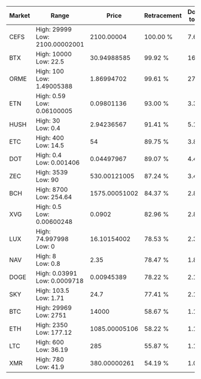 | Market | Range | Price| Retracement | Doubles to 50% |
| --- | --- | --- | --- | --- |
| CEFS | High: 29999<br />Low: 2100.00002001 | 2100.00004 | 100.00 % | 7.64 |
| BTX | High: 10000<br />Low: 22.5 | 30.94988585 | 99.92 % | 161.91 |
| ORME | High: 100<br />Low: 1.49005388 | 1.86994702 | 99.61 % | 27.14 |
| ETN | High: 0.59<br />Low: 0.06100005 | 0.09801136 | 93.00 % | 3.32 |
| HUSH | High: 30<br />Low: 0.4 | 2.94236567 | 91.41 % | 5.17 |
| ETC | High: 400<br />Low: 14.5 | 54 | 89.75 % | 3.84 |
| DOT | High: 0.4<br />Low: 0.001406 | 0.04497967 | 89.07 % | 4.46 |
| ZEC | High: 3539<br />Low: 90 | 530.00121005 | 87.24 % | 3.42 |
| BCH | High: 8700<br />Low: 254.64 | 1575.00051002 | 84.37 % | 2.84 |
| XVG | High: 0.5<br />Low: 0.00600248 | 0.0902 | 82.96 % | 2.80 |
| LUX | High: 74.997998<br />Low: 0 | 16.10154002 | 78.53 % | 2.33 |
| NAV | High: 8<br />Low: 0.8 | 2.35 | 78.47 % | 1.87 |
| DOGE | High: 0.03991<br />Low: 0.0009718 | 0.00945389 | 78.22 % | 2.16 |
| SKY | High: 103.5<br />Low: 1.71 | 24.7 | 77.41 % | 2.13 |
| BTC | High: 29969<br />Low: 2751 | 14000 | 58.67 % | 1.17 |
| ETH | High: 2350<br />Low: 177.12 | 1085.00005106 | 58.22 % | 1.16 |
| LTC | High: 600<br />Low: 36.19 | 285 | 55.87 % | 1.12 |
| XMR | High: 780<br />Low: 41.9 | 380.00000261 | 54.19 % | 1.08 |
